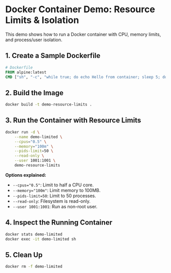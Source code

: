 # Docker Container Demo: Resource Limits & Isolation

This demo shows how to run a Docker container with CPU, memory limits, and process/user isolation.

## 1. Create a Sample Dockerfile

```dockerfile
# Dockerfile
FROM alpine:latest
CMD ["sh", "-c", "while true; do echo Hello from container; sleep 5; done"]
```

## 2. Build the Image

```sh
docker build -t demo-resource-limits .
```

## 3. Run the Container with Resource Limits

```sh
docker run -d \
    --name demo-limited \
    --cpus="0.5" \
    --memory="100m" \
    --pids-limit=50 \
    --read-only \
    --user 1001:1001 \
    demo-resource-limits
```

**Options explained:**
- `--cpus="0.5"`: Limit to half a CPU core.
- `--memory="100m"`: Limit memory to 100MB.
- `--pids-limit=50`: Limit to 50 processes.
- `--read-only`: Filesystem is read-only.
- `--user 1001:1001`: Run as non-root user.

## 4. Inspect the Running Container

```sh
docker stats demo-limited
docker exec -it demo-limited sh
```

## 5. Clean Up

```sh
docker rm -f demo-limited
```